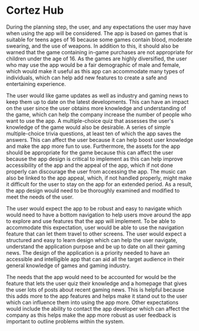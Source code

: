 # Cortez Hub 

During the planning step, the user, and any expectations the user may have when using the app will be considered. The app is based on games that is suitable for teens ages of 16 because some games contain blood, moderate swearing, and the use of weapons. In addition to this, it should also be warned that the game containing in-game purchases are not appropriate for children under the age of 16. As the games are highly diversified, the user who may use the app would be a fair demographic of male and female, which would make it useful as this app can accommodate many types of individuals, which can help add new features to create a safe and entertaining experience.

The user would like game updates as well as industry and gaming news to keep them up to date on the latest developments. This can have an impact on the user since the user obtains more knowledge and understanding of the game, which can help the company increase the number of people who want to use the app. A multiple-choice quiz that assesses the user's knowledge of the game would also be desirable. A series of simple multiple-choice trivia questions, at least ten of which the app saves the answers. This can affect the user because it can help boost user knowledge and make the app more fun to use. Furthermore, the assets for the app should be appropriate for the game because this can affect the user because the app design is critical to implement as this can help improve accessibility of the app and the appeal of the app, which if not done properly can discourage the user from accessing the app. The music can also be linked to the app appeal, which, if not handled properly, might make it difficult for the user to stay on the app for an extended period. As a result, the app design would need to be thoroughly examined and modified to meet the needs of the user.

The user would expect the app to be robust and easy to navigate which would need to have a bottom navigation to help users move around the app to explore and use features that the app will implement. To be able to accommodate this expectation, user would be able to use the navigation feature that can let them travel to other screens. The user would expect a structured and easy to learn design which can help the user navigate, understand the application purpose and be up to date on all their gaming news. The design of the application is a priority needed to have an accessible and intelligible app that can aid all the target audience in their general knowledge of games and gaming industry.

The needs that the app would need to be accounted for would be the feature that lets the user quiz their knowledge and a homepage that gives the user lots of posts about recent gaming news. This is helpful because this adds more to the app features and helps make it stand out to the user which can influence them into using the app more. Other expectations would include the ability to contact the app developer which can affect the company as this helps make the app more robust as user feedback is important to outline problems within the system. 
